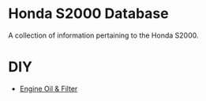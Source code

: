 # Honda S2000 Database

A collection of information pertaining to the Honda S2000.

DIY
===

- [Engine Oil & Filter](diy/engine_oil_filter.md)
